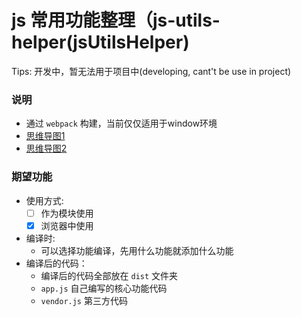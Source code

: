 # js 常用功能整理（js-utils-helper(jsUtilsHelper)

Tips: 开发中，暂无法用于项目中(developing, cant't be use in project)

### 说明
+ 通过 `webpack` 构建，当前仅仅适用于window环境
+ [思维导图1](https://www.processon.com/view/link/5b5fd010e4b053a09c1d68a4)
+ [思维导图2]()

### 期望功能
+ 使用方式:
  + [ ] 作为模块使用
  + [x] 浏览器中使用
+ 编译时:
  + 可以选择功能编译，先用什么功能就添加什么功能
+ 编译后的代码：
  + 编译后的代码全部放在 `dist` 文件夹
  + `app.js` 自己编写的核心功能代码
  + `vendor.js` 第三方代码